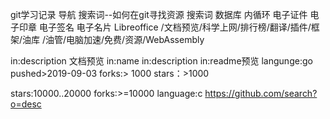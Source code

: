 git学习记录
导航
搜索词--如何在git寻找资源
搜索词 数据库  内循环 电子证件 电子印章 电子签名  电子名片 
Libreoffice /文档预览/科学上网/排行榜/翻译/插件/框架/油库
/油管/电脑加速/免费/资源/WebAssembly

in:description  文档预览
in:name 
in:description 
in:readme预览
langunge:go
pushed>2019-09-03
forks:> 1000
stars：>1000

stars:10000..20000
forks:>=10000 language:c 
https://github.com/search?o=desc 
